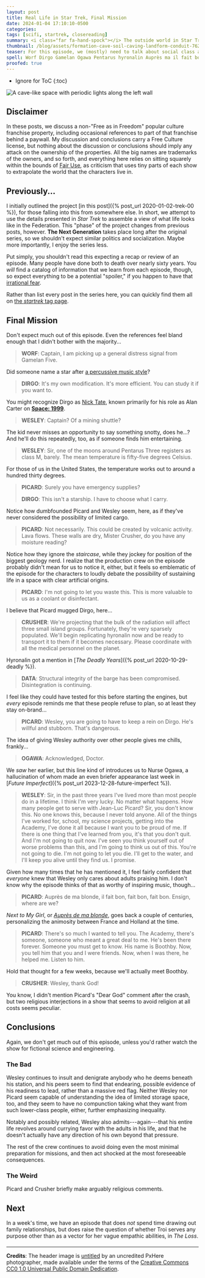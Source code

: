 ```yaml
---
layout: post
title: Real Life in Star Trek, Final Mission
date: 2024-01-04 17:10:10-0500
categories:
tags: [scifi, startrek, closereading]
summary: <i class="far fa-hand-spock"></i> The outside world in Star Trek
thumbnail: /blog/assets/formation-cave-soil-caving-landform-conduit-762307-pxhere.com.png
teaser: For this episode, we (mostly) need to talk about social class and the pressure put on children.
spell: Worf Dirgo Gamelan Ogawa Pentarus hyronalin Auprès ma il fait bon Boothby Troi PxHere
proofed: true
---
```


* Ignore for ToC
{:toc}

![A cave-like space with periodic lights along the left wall](/blog/assets/formation-cave-soil-caving-landform-conduit-762307-pxhere.com.png "Sometimes, a cave doesn't have any metaphorical value...")

## Disclaimer

In these posts, we discuss a non-"Free as in Freedom" popular culture franchise property, including occasional references to part of that franchise behind a paywall.  My discussion and conclusions carry a Free Culture license, but nothing about the discussion or conclusions should imply any attack on the ownership of the properties.  All the big names are trademarks of the owners, and so forth, and everything here relies on sitting squarely within the bounds of [Fair Use](https://en.wikipedia.org/wiki/Fair_use), as criticism that uses tiny parts of each show to extrapolate the world that the characters live in.

## Previously...

I initially outlined the project [in this post]({% post_url 2020-01-02-trek-00 %}), for those falling into this from somewhere else.  In short, we attempt to use the details presented in *Star Trek* to assemble a view of what life looks like in the Federation.  This "phase" of the project changes from previous posts, however.  **The Next Generation** takes place long after the original series, so we shouldn't expect similar politics and socialization.  Maybe more importantly, I enjoy the series less.

Put simply, you shouldn't read this expecting a recap or review of an episode.  Many people have done both to death over nearly sixty years.  You *will* find a catalog of information that we learn from each episode, though, so expect everything to be a potential "spoiler," if you happen to have that [irrational fear](https://www.theguardian.com/books/booksblog/2011/aug/17/spoilers-enhance-enjoyment-psychologists).

Rather than list every post in the series here, you can quickly find them all on [the *startrek* tag page](/blog/tag/startrek/).

## Final Mission

Don't expect much out of this episode.  Even the references feel bland enough that I didn't bother with the majority...

 > **WORF**: Captain, I am picking up a general distress signal from Gamelan Five.

Did someone name a star after [a percussive music style](https://en.wikipedia.org/wiki/Gamelan)?

 > **DIRGO**: It's my own modification. It's more efficient. You can study it if you want to.

You might recognize Dirgo as [Nick Tate](https://en.wikipedia.org/wiki/Nick_Tate), known primarily for his role as Alan Carter on [**Space:  1999**](https://en.wikipedia.org/wiki/Space:_1999).

 > **WESLEY**: Captain? Of a mining shuttle?

The kid never misses an opportunity to say something snotty, does he...?  And he'll do this repeatedly, too, as if someone finds him entertaining.

 > **WESLEY**: Sir, one of the moons around Pentarus Three registers as class M, barely. The mean temperature is fifty-five degrees Celsius.

For those of us in the United States, the temperature works out to around a hundred thirty degrees.

 > **PICARD**: Surely you have emergency supplies?
 >
 > **DIRGO**: This isn't a starship. I have to choose what I carry.

Notice how dumbfounded Picard and Wesley seem, here, as if they've never considered the possibility of limited cargo.

 > **PICARD**: Not necessarily. This could be created by volcanic activity. Lava flows. These walls are dry, Mister Crusher, do you have any moisture reading?

Notice how they ignore the *staircase*, while they jockey for position of the biggest geology nerd.  I realize that the production crew on the episode probably didn't mean for us to notice it, either, but it feels so emblematic of the episode for the characters to loudly debate the possibility of sustaining life in a space with clear artificial origins.

 > **PICARD**: I'm not going to let you waste this. This is more valuable to us as a coolant or disinfectant.

I believe that Picard mugged Dirgo, here...

 > **CRUSHER**: We're projecting that the bulk of the radiation will affect three small island groups. Fortunately, they're very sparsely populated. We'll begin replicating hyronalin now and be ready to transport it to them if it becomes necessary. Please coordinate with all the medical personnel on the planet.

Hyronalin got a mention in [*The Deadly Years*]({% post_url 2020-10-29-deadly %}).

 > **DATA**: Structural integrity of the barge has been compromised. Disintegration is continuing.

I feel like they could have tested for this before starting the engines, but *every* episode reminds me that these people refuse to plan, so at least they stay on-brand...

 > **PICARD**: Wesley, you are going to have to keep a rein on Dirgo. He's willful and stubborn. That's dangerous.

The idea of giving Wesley authority over other people gives me chills, frankly...

 > **OGAWA**: Acknowledged, Doctor.

We *saw* her earlier, but this line kind of introduces us to Nurse Ogawa, a hallucination of whom made an even briefer appearance last week in [*Future Imperfect*]({% post_url 2023-12-28-future-imperfect %}).

 > **WESLEY**: Sir, in the past three years I've lived more than most people do in a lifetime. I think I'm very lucky. No matter what happens. How many people get to serve with Jean-Luc Picard? Sir, you don't know this. No one knows this, because I never told anyone. All of the things I've worked for, school, my science projects, getting into the Academy, I've done it all because I want you to be proud of me. If there is one thing that I've learned from you, it's that you don't quit. And I'm not going to quit now. I've seen you think yourself out of worse problems than this, and I'm going to think us out of this. You're not going to die. I'm not going to let you die. I'll get to the water, and I'll keep you alive until they find us. I promise.

Given how many times that he has mentioned it, I feel fairly confident that *everyone* knew that Wesley only cares about adults praising him.  I don't know why the episode thinks of that as worthy of inspiring music, though...

 > **PICARD**: Auprès de ma blonde, il fait bon, fait bon, fait bon. Ensign, where are we?

*Next to My Girl*, or [*Auprès de ma blonde*](https://en.wikipedia.org/wiki/Aupr%C3%A8s_de_ma_blonde), goes back a couple of centuries, personalizing the animosity between France and Holland at the time.

 > **PICARD**: There's so much I wanted to tell you. The Academy, there's someone, someone who meant a great deal to me. He's been there forever. Someone you must get to know. His name is Boothby. Now, you tell him that you and I were friends. Now, when I was there, he helped me. Listen to him.

Hold that thought for a few weeks, because we'll actually meet Boothby.

 > **CRUSHER**: Wesley, thank God!

You know, I didn't mention Picard's "Dear God" comment after the crash, but two religious interjections in a show that seems to avoid religion at all costs seems peculiar.

## Conclusions

Again, we don't get much out of this episode, unless you'd rather watch the show for fictional science and engineering.

### The Bad

Wesley continues to insult and denigrate anybody who he deems beneath his station, and his peers seem to find that endearing, possible evidence of his readiness to lead, rather than a massive red flag.  Neither Wesley nor Picard seem capable of understanding the idea of limited storage space, too, and they seem to have no compunction taking what they want from such lower-class people, either, further emphasizing inequality.

Notably and possibly related, Wesley also admits---again---that his entire life revolves around currying favor with the adults in his life, and that he doesn't actually have any direction of his own beyond that pressure.

The rest of the crew continues to avoid doing even the most minimal preparation for missions, and then act shocked at the most foreseeable consequences.

### The Weird

Picard and Crusher briefly make arguably religious comments.

## Next

In a week's time, we have an episode that does *not* spend time drawing out family relationships, but does raise the question of whether Troi serves any purpose other than as a vector for her vague empathic abilities, in *The Loss*.

#### <i class="far fa-hand-spock"></i>

* * *

**Credits**: The header image is [untitled](https://pxhere.com/en/photo/762307) by an uncredited PxHere photographer, made available under the terms of the [Creative Commons CC0 1.0 Universal Public Domain Dedication](https://creativecommons.org/publicdomain/zero/1.0/).
